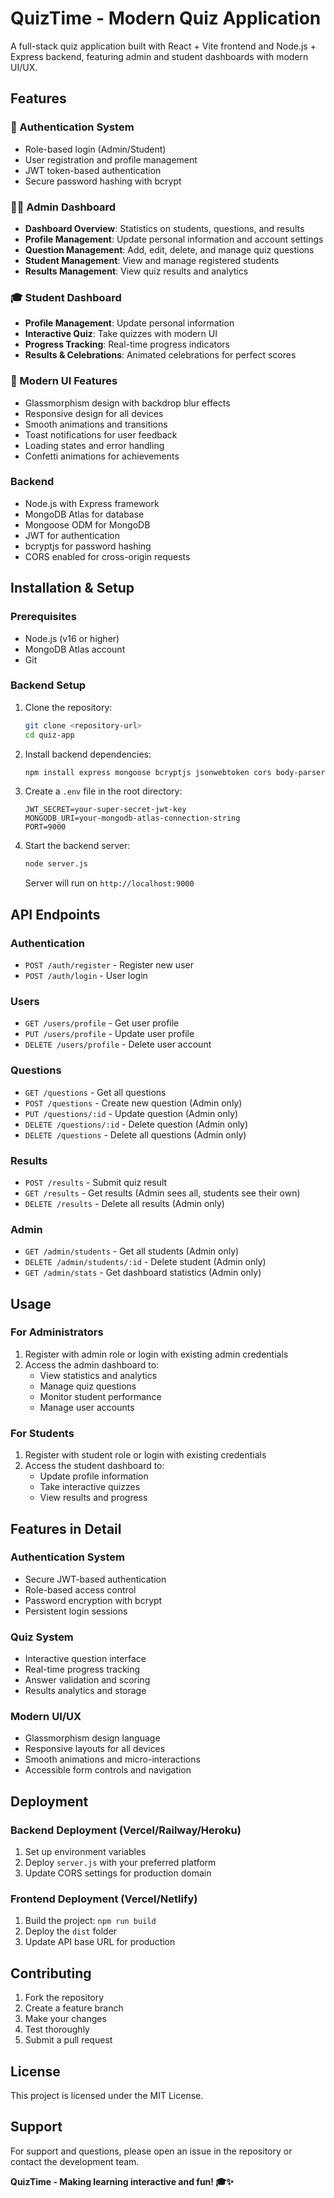 # QuizTime - Modern Quiz Application

A full-stack quiz application built with React + Vite frontend and Node.js + Express backend, featuring admin and student dashboards with modern UI/UX.

## Features

### 🔐 Authentication System
- Role-based login (Admin/Student)
- User registration and profile management
- JWT token-based authentication
- Secure password hashing with bcrypt

### 👨‍💼 Admin Dashboard
- **Dashboard Overview**: Statistics on students, questions, and results
- **Profile Management**: Update personal information and account settings
- **Question Management**: Add, edit, delete, and manage quiz questions
- **Student Management**: View and manage registered students
- **Results Management**: View quiz results and analytics

### 🎓 Student Dashboard
- **Profile Management**: Update personal information
- **Interactive Quiz**: Take quizzes with modern UI
- **Progress Tracking**: Real-time progress indicators
- **Results & Celebrations**: Animated celebrations for perfect scores

### 🎨 Modern UI Features
- Glassmorphism design with backdrop blur effects
- Responsive design for all devices
- Smooth animations and transitions
- Toast notifications for user feedback
- Loading states and error handling
- Confetti animations for achievements

### Backend
- Node.js with Express framework
- MongoDB Atlas for database
- Mongoose ODM for MongoDB
- JWT for authentication
- bcryptjs for password hashing
- CORS enabled for cross-origin requests

## Installation & Setup

### Prerequisites
- Node.js (v16 or higher)
- MongoDB Atlas account
- Git

### Backend Setup
1. Clone the repository:
   ```bash
   git clone <repository-url>
   cd quiz-app
   ```
2. Install backend dependencies:
   ```bash
   npm install express mongoose bcryptjs jsonwebtoken cors body-parser
   ```
3. Create a `.env` file in the root directory:
   ```env
   JWT_SECRET=your-super-secret-jwt-key
   MONGODB_URI=your-mongodb-atlas-connection-string
   PORT=9000
   ```
4. Start the backend server:
   ```bash
   node server.js
   ```
   Server will run on `http://localhost:9000`



## API Endpoints

### Authentication
- `POST /auth/register` - Register new user
- `POST /auth/login` - User login

### Users
- `GET /users/profile` - Get user profile
- `PUT /users/profile` - Update user profile
- `DELETE /users/profile` - Delete user account

### Questions
- `GET /questions` - Get all questions
- `POST /questions` - Create new question (Admin only)
- `PUT /questions/:id` - Update question (Admin only)
- `DELETE /questions/:id` - Delete question (Admin only)
- `DELETE /questions` - Delete all questions (Admin only)

### Results
- `POST /results` - Submit quiz result
- `GET /results` - Get results (Admin sees all, students see their own)
- `DELETE /results` - Delete all results (Admin only)

### Admin
- `GET /admin/students` - Get all students (Admin only)
- `DELETE /admin/students/:id` - Delete student (Admin only)
- `GET /admin/stats` - Get dashboard statistics (Admin only)

## Usage

### For Administrators
1. Register with admin role or login with existing admin credentials
2. Access the admin dashboard to:
   - View statistics and analytics
   - Manage quiz questions
   - Monitor student performance
   - Manage user accounts

### For Students
1. Register with student role or login with existing credentials
2. Access the student dashboard to:
   - Update profile information
   - Take interactive quizzes
   - View results and progress

## Features in Detail

### Authentication System
- Secure JWT-based authentication
- Role-based access control
- Password encryption with bcrypt
- Persistent login sessions

### Quiz System
- Interactive question interface
- Real-time progress tracking
- Answer validation and scoring
- Results analytics and storage

### Modern UI/UX
- Glassmorphism design language
- Responsive layouts for all devices
- Smooth animations and micro-interactions
- Accessible form controls and navigation

## Deployment

### Backend Deployment (Vercel/Railway/Heroku)
1. Set up environment variables
2. Deploy `server.js` with your preferred platform
3. Update CORS settings for production domain

### Frontend Deployment (Vercel/Netlify)
1. Build the project: `npm run build`
2. Deploy the `dist` folder
3. Update API base URL for production

## Contributing
1. Fork the repository
2. Create a feature branch
3. Make your changes
4. Test thoroughly
5. Submit a pull request

## License
This project is licensed under the MIT License.

## Support
For support and questions, please open an issue in the repository or contact the development team.

**QuizTime - Making learning interactive and fun! 🎓✨**
